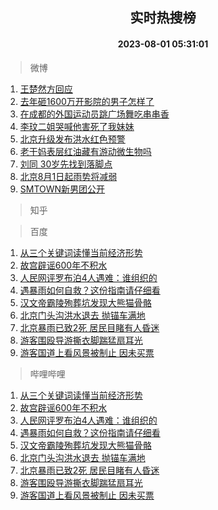 <div align="center"><h2>实时热搜榜</h2><h4>2023-08-01 05:31:01</h4></div>

> 微博  

1. [王楚然方回应](https://s.weibo.com/weibo?q=%23%E7%8E%8B%E6%A5%9A%E7%84%B6%E6%96%B9%E5%9B%9E%E5%BA%94%23&t=31&band_rank=1&Refer=top)<br />
2. [去年砸1600万开影院的男子怎样了](https://s.weibo.com/weibo?q=%23%E5%8E%BB%E5%B9%B4%E7%A0%B81600%E4%B8%87%E5%BC%80%E5%BD%B1%E9%99%A2%E7%9A%84%E7%94%B7%E5%AD%90%E6%80%8E%E6%A0%B7%E4%BA%86%23&t=31&band_rank=2&Refer=top)<br />
3. [在成都的外国运动员跳广场舞吃串串香](https://s.weibo.com/weibo?q=%23%E5%9C%A8%E6%88%90%E9%83%BD%E7%9A%84%E5%A4%96%E5%9B%BD%E8%BF%90%E5%8A%A8%E5%91%98%E8%B7%B3%E5%B9%BF%E5%9C%BA%E8%88%9E%E5%90%83%E4%B8%B2%E4%B8%B2%E9%A6%99%23&t=31&band_rank=3&Refer=top)<br />
4. [李玟二姐哭喊他害死了我妹妹](https://s.weibo.com/weibo?q=%23%E6%9D%8E%E7%8E%9F%E4%BA%8C%E5%A7%90%E5%93%AD%E5%96%8A%E4%BB%96%E5%AE%B3%E6%AD%BB%E4%BA%86%E6%88%91%E5%A6%B9%E5%A6%B9%23&t=31&band_rank=4&Refer=top)<br />
5. [北京升级发布洪水红色预警](https://s.weibo.com/weibo?q=%23%E5%8C%97%E4%BA%AC%E5%8D%87%E7%BA%A7%E5%8F%91%E5%B8%83%E6%B4%AA%E6%B0%B4%E7%BA%A2%E8%89%B2%E9%A2%84%E8%AD%A6%23&t=31&band_rank=5&Refer=top)<br />
6. [老干妈表层红油藏有游动微生物吗](https://s.weibo.com/weibo?q=%E8%80%81%E5%B9%B2%E5%A6%88%E8%A1%A8%E5%B1%82%E7%BA%A2%E6%B2%B9%E8%97%8F%E6%9C%89%E6%B8%B8%E5%8A%A8%E5%BE%AE%E7%94%9F%E7%89%A9%E5%90%97&t=31&band_rank=6&Refer=top)<br />
7. [刘同 30岁先找到落脚点](https://s.weibo.com/weibo?q=%E5%88%98%E5%90%8C%2030%E5%B2%81%E5%85%88%E6%89%BE%E5%88%B0%E8%90%BD%E8%84%9A%E7%82%B9&t=31&band_rank=7&Refer=top)<br />
8. [北京8月1日起雨势将减弱](https://s.weibo.com/weibo?q=%23%E5%8C%97%E4%BA%AC8%E6%9C%881%E6%97%A5%E8%B5%B7%E9%9B%A8%E5%8A%BF%E5%B0%86%E5%87%8F%E5%BC%B1%23&t=31&band_rank=8&Refer=top)<br />
9. [SMTOWN新男团公开](https://s.weibo.com/weibo?q=%23SMTOWN%E6%96%B0%E7%94%B7%E5%9B%A2%E5%85%AC%E5%BC%80%23&t=31&band_rank=9&Refer=top)<br />

> 知乎  


> 百度  

1. [从三个关键词读懂当前经济形势](https://www.baidu.com/s?wd=%E4%BB%8E%E4%B8%89%E4%B8%AA%E5%85%B3%E9%94%AE%E8%AF%8D%E8%AF%BB%E6%87%82%E5%BD%93%E5%89%8D%E7%BB%8F%E6%B5%8E%E5%BD%A2%E5%8A%BF&sa=fyb_news&rsv_dl=fyb_news)<br />
2. [故宫辟谣600年不积水](https://www.baidu.com/s?wd=%E6%95%85%E5%AE%AB%E8%BE%9F%E8%B0%A3600%E5%B9%B4%E4%B8%8D%E7%A7%AF%E6%B0%B4&sa=fyb_news&rsv_dl=fyb_news)<br />
3. [人民网评罗布泊4人遇难：谁组织的](https://www.baidu.com/s?wd=%E4%BA%BA%E6%B0%91%E7%BD%91%E8%AF%84%E7%BD%97%E5%B8%83%E6%B3%8A4%E4%BA%BA%E9%81%87%E9%9A%BE%EF%BC%9A%E8%B0%81%E7%BB%84%E7%BB%87%E7%9A%84&sa=fyb_news&rsv_dl=fyb_news)<br />
4. [遇暴雨如何自救？这份指南请仔细看](https://www.baidu.com/s?wd=%E9%81%87%E6%9A%B4%E9%9B%A8%E5%A6%82%E4%BD%95%E8%87%AA%E6%95%91%EF%BC%9F%E8%BF%99%E4%BB%BD%E6%8C%87%E5%8D%97%E8%AF%B7%E4%BB%94%E7%BB%86%E7%9C%8B&sa=fyb_news&rsv_dl=fyb_news)<br />
5. [汉文帝霸陵殉葬坑发现大熊猫骨骼](https://www.baidu.com/s?wd=%E6%B1%89%E6%96%87%E5%B8%9D%E9%9C%B8%E9%99%B5%E6%AE%89%E8%91%AC%E5%9D%91%E5%8F%91%E7%8E%B0%E5%A4%A7%E7%86%8A%E7%8C%AB%E9%AA%A8%E9%AA%BC&sa=fyb_news&rsv_dl=fyb_news)<br />
6. [北京门头沟洪水退去 抛锚车满地](https://www.baidu.com/s?wd=%E5%8C%97%E4%BA%AC%E9%97%A8%E5%A4%B4%E6%B2%9F%E6%B4%AA%E6%B0%B4%E9%80%80%E5%8E%BB+%E6%8A%9B%E9%94%9A%E8%BD%A6%E6%BB%A1%E5%9C%B0&sa=fyb_news&rsv_dl=fyb_news)<br />
7. [北京暴雨已致2死 居民目睹有人昏迷](https://www.baidu.com/s?wd=%E5%8C%97%E4%BA%AC%E6%9A%B4%E9%9B%A8%E5%B7%B2%E8%87%B42%E6%AD%BB+%E5%B1%85%E6%B0%91%E7%9B%AE%E7%9D%B9%E6%9C%89%E4%BA%BA%E6%98%8F%E8%BF%B7&sa=fyb_news&rsv_dl=fyb_news)<br />
8. [游客围殴导游撕衣脚踹猛扇耳光](https://www.baidu.com/s?wd=%E6%B8%B8%E5%AE%A2%E5%9B%B4%E6%AE%B4%E5%AF%BC%E6%B8%B8%E6%92%95%E8%A1%A3%E8%84%9A%E8%B8%B9%E7%8C%9B%E6%89%87%E8%80%B3%E5%85%89&sa=fyb_news&rsv_dl=fyb_news)<br />
9. [游客国道上看风景被制止 因未买票](https://www.baidu.com/s?wd=%E6%B8%B8%E5%AE%A2%E5%9B%BD%E9%81%93%E4%B8%8A%E7%9C%8B%E9%A3%8E%E6%99%AF%E8%A2%AB%E5%88%B6%E6%AD%A2+%E5%9B%A0%E6%9C%AA%E4%B9%B0%E7%A5%A8&sa=fyb_news&rsv_dl=fyb_news)<br />

> 哔哩哔哩  

1. [从三个关键词读懂当前经济形势](https://www.baidu.com/s?wd=%E4%BB%8E%E4%B8%89%E4%B8%AA%E5%85%B3%E9%94%AE%E8%AF%8D%E8%AF%BB%E6%87%82%E5%BD%93%E5%89%8D%E7%BB%8F%E6%B5%8E%E5%BD%A2%E5%8A%BF&sa=fyb_news&rsv_dl=fyb_news)<br />
2. [故宫辟谣600年不积水](https://www.baidu.com/s?wd=%E6%95%85%E5%AE%AB%E8%BE%9F%E8%B0%A3600%E5%B9%B4%E4%B8%8D%E7%A7%AF%E6%B0%B4&sa=fyb_news&rsv_dl=fyb_news)<br />
3. [人民网评罗布泊4人遇难：谁组织的](https://www.baidu.com/s?wd=%E4%BA%BA%E6%B0%91%E7%BD%91%E8%AF%84%E7%BD%97%E5%B8%83%E6%B3%8A4%E4%BA%BA%E9%81%87%E9%9A%BE%EF%BC%9A%E8%B0%81%E7%BB%84%E7%BB%87%E7%9A%84&sa=fyb_news&rsv_dl=fyb_news)<br />
4. [遇暴雨如何自救？这份指南请仔细看](https://www.baidu.com/s?wd=%E9%81%87%E6%9A%B4%E9%9B%A8%E5%A6%82%E4%BD%95%E8%87%AA%E6%95%91%EF%BC%9F%E8%BF%99%E4%BB%BD%E6%8C%87%E5%8D%97%E8%AF%B7%E4%BB%94%E7%BB%86%E7%9C%8B&sa=fyb_news&rsv_dl=fyb_news)<br />
5. [汉文帝霸陵殉葬坑发现大熊猫骨骼](https://www.baidu.com/s?wd=%E6%B1%89%E6%96%87%E5%B8%9D%E9%9C%B8%E9%99%B5%E6%AE%89%E8%91%AC%E5%9D%91%E5%8F%91%E7%8E%B0%E5%A4%A7%E7%86%8A%E7%8C%AB%E9%AA%A8%E9%AA%BC&sa=fyb_news&rsv_dl=fyb_news)<br />
6. [北京门头沟洪水退去 抛锚车满地](https://www.baidu.com/s?wd=%E5%8C%97%E4%BA%AC%E9%97%A8%E5%A4%B4%E6%B2%9F%E6%B4%AA%E6%B0%B4%E9%80%80%E5%8E%BB+%E6%8A%9B%E9%94%9A%E8%BD%A6%E6%BB%A1%E5%9C%B0&sa=fyb_news&rsv_dl=fyb_news)<br />
7. [北京暴雨已致2死 居民目睹有人昏迷](https://www.baidu.com/s?wd=%E5%8C%97%E4%BA%AC%E6%9A%B4%E9%9B%A8%E5%B7%B2%E8%87%B42%E6%AD%BB+%E5%B1%85%E6%B0%91%E7%9B%AE%E7%9D%B9%E6%9C%89%E4%BA%BA%E6%98%8F%E8%BF%B7&sa=fyb_news&rsv_dl=fyb_news)<br />
8. [游客围殴导游撕衣脚踹猛扇耳光](https://www.baidu.com/s?wd=%E6%B8%B8%E5%AE%A2%E5%9B%B4%E6%AE%B4%E5%AF%BC%E6%B8%B8%E6%92%95%E8%A1%A3%E8%84%9A%E8%B8%B9%E7%8C%9B%E6%89%87%E8%80%B3%E5%85%89&sa=fyb_news&rsv_dl=fyb_news)<br />
9. [游客国道上看风景被制止 因未买票](https://www.baidu.com/s?wd=%E6%B8%B8%E5%AE%A2%E5%9B%BD%E9%81%93%E4%B8%8A%E7%9C%8B%E9%A3%8E%E6%99%AF%E8%A2%AB%E5%88%B6%E6%AD%A2+%E5%9B%A0%E6%9C%AA%E4%B9%B0%E7%A5%A8&sa=fyb_news&rsv_dl=fyb_news)<br />
